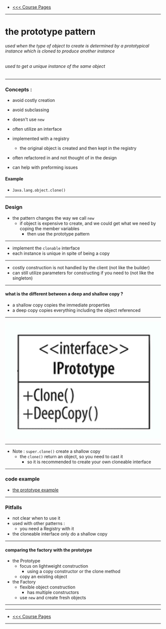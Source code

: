 - [<<< Course Pages](../README.md)
---
# the prototype pattern
###### used when the type of object to create is determined by a prototypical instance which is cloned to produce another instance 
###### used to get a unique instance of the same object

----
### Concepts :
- avoid costly creation
- avoid subclassing
- doesn't use `new`
- often utilize an interface
- implemented with a registry
    - the original object is created and then kept in the registry

- often refactored in and not thought of in the design
- can help with preforming issues

#### Example
- `Java.lang.object.clone()`

---
### Design
- the pattern changes the way we call `new`
  - if object is expensive to create, and we could get what we need by coping the member variables
    - then use the prototype pattern
  
---
- implement the `clonable` interface
- each instance is unique in spite of being a copy

---
- costly construction is not handled by the client (not like the builder)
- can still utilize parameters for constructing if you need to  (not like the singleton)

----
#### what is the different between a deep and shallow copy ?
- a shallow copy copies the immediate properties 
- a deep copy copies everything including the object referenced 
-----
![the prototype pattern](../media/3.PNG)

-----
- Note : `super.clone()` create a shallow copy
  - the `clone()` return an object, so you need to cast it
    - so it is recommended to create your own cloneable interface
----
### code example
- [the prototype example](../../../src/Creational/Prototype)
---
### Pitfalls 
- not clear when to use it
- used with other patterns :
  - you need a Registry with it
- the cloneable interface only do a shallow copy
---
#### comparing the factory with the prototype
- the Prototype
  - focus on lightweight construction
    - using a copy constructor or the clone method
  - copy an existing object
- the Factory
  - flexible object construction 
    - has multiple constructors 
  - use `new` and create fresh objects

---

---
- [<<< Course Pages](../README.md)
---